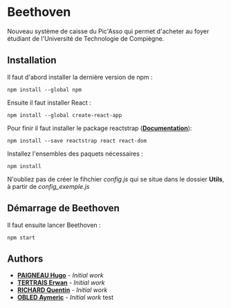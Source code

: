 # Beethoven
Nouveau système de caisse du Pic'Asso qui permet d'acheter au foyer étudiant de l'Université de Technologie de Compiègne.

## Installation
Il faut d'abord installer la dernière version de npm :
```
npm install --global npm
```

Ensuite il faut installer React :
```
npm install --global create-react-app
```
Pour finir il faut installer le package reactstrap (**[Documentation](https://reactstrap.github.io/components/alerts/)**):
```
npm install --save reactstrap react react-dom
```

Installez l'ensembles des paquets nécessaires :
```
npm install 
```

N'oubliez pas de créer le fihchier *config.js* qui se situe dans le dossier **Utils**, à partir de *config_exemple.js*
## Démarrage de Beethoven
Il faut ensuite lancer Beethoven :
```
npm start
```

## Authors
* **[PAIGNEAU Hugo](https://github.com/hugofloter)** - *Initial work*
* **[TERTRAIS Erwan](https://github.com/SuperNach0)** - *Initial work*
* **[RICHARD Quentin](https://github.com/qprichard)** - *Initial work*
* **[OBLED Aymeric](https://github.com/obledaym)** - *Initial work*
test

